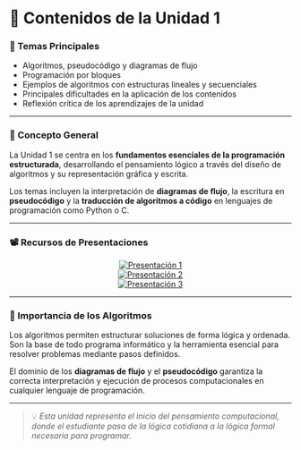 # 📖 Contenidos de la Unidad 1

### 🔹 Temas Principales
- Algoritmos, pseudocódigo y diagramas de flujo  
- Programación por bloques  
- Ejemplos de algoritmos con estructuras lineales y secuenciales  
- Principales dificultades en la aplicación de los contenidos  
- Reflexión crítica de los aprendizajes de la unidad  

---

### 🧠 Concepto General
La Unidad 1 se centra en los **fundamentos esenciales de la programación estructurada**, desarrollando el pensamiento lógico a través del diseño de algoritmos y su representación gráfica y escrita.  

Los temas incluyen la interpretación de **diagramas de flujo**, la escritura en **pseudocódigo** y la **traducción de algoritmos a código** en lenguajes de programación como Python o C.  

---

### 📽️ Recursos de Presentaciones

<div align="center">

[![Presentación 1](https://img.shields.io/badge/🎞️_Presentación_1-blue?style=for-the-badge)](https://docs.google.com/presentation/d/15x-_uSMvtnJZ5LVls6jq9MgNIIHt-Jzk/edit?usp=sharing&ouid=103500463077710805140&rtpof=true&sd=true)  
[![Presentación 2](https://img.shields.io/badge/📊_Presentación_2-green?style=for-the-badge)](https://docs.google.com/presentation/d/1pko741mali6orqm9QMUmXEaSiDf92Qcc/edit?usp=sharing&ouid=103500463077710805140&rtpof=true&sd=true)  
[![Presentación 3](https://img.shields.io/badge/📘_Presentación_3-purple?style=for-the-badge)](https://docs.google.com/presentation/d/14b3xwO87_64AZcFfP4zhrQYh2o5QYAjU/edit?usp=sharing&ouid=103500463077710805140&rtpof=true&sd=true)

</div>

---

### 🧩 Importancia de los Algoritmos
Los algoritmos permiten estructurar soluciones de forma lógica y ordenada.  
Son la base de todo programa informático y la herramienta esencial para resolver problemas mediante pasos definidos.

El dominio de los **diagramas de flujo** y el **pseudocódigo** garantiza la correcta interpretación y ejecución de procesos computacionales en cualquier lenguaje de programación.

---

> 💡 *Esta unidad representa el inicio del pensamiento computacional, donde el estudiante pasa de la lógica cotidiana a la lógica formal necesaria para programar.*

